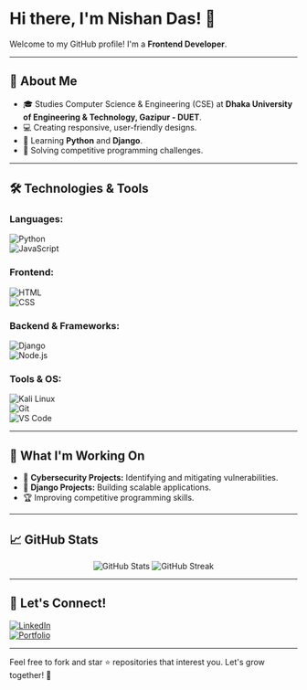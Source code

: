 # Hi there, I'm Nishan Das! 👋

Welcome to my GitHub profile! I'm a **Frontend Developer**.  

---

## 🌟 About Me
- 🎓 Studies Computer Science & Engineering (CSE) at **Dhaka University of Engineering & Technology, Gazipur - DUET**.  
- 💻 Creating responsive, user-friendly designs.   
- 🐍 Learning **Python** and **Django**.  
- 🚀 Solving competitive programming challenges.  

---

## 🛠️ Technologies & Tools

### Languages:
![Python](https://img.shields.io/badge/Python-%2314354C.svg?style=for-the-badge&logo=python&logoColor=white)  
![JavaScript](https://img.shields.io/badge/JavaScript-%23F7DF1E.svg?style=for-the-badge&logo=javascript&logoColor=black)

### Frontend:
![HTML](https://img.shields.io/badge/HTML-%23E34F26.svg?style=for-the-badge&logo=html5&logoColor=white)  
![CSS](https://img.shields.io/badge/CSS-%231572B6.svg?style=for-the-badge&logo=css3&logoColor=white)

### Backend & Frameworks:
![Django](https://img.shields.io/badge/Django-%23092E20.svg?style=for-the-badge&logo=django&logoColor=white)  
![Node.js](https://img.shields.io/badge/Node.js-%23339933.svg?style=for-the-badge&logo=node.js&logoColor=white)

### Tools & OS:
![Kali Linux](https://img.shields.io/badge/KaliLinux-%23557C94.svg?style=for-the-badge&logo=kalilinux&logoColor=white)  
![Git](https://img.shields.io/badge/Git-%23F05033.svg?style=for-the-badge&logo=git&logoColor=white)  
![VS Code](https://img.shields.io/badge/VSCode-%23007ACC.svg?style=for-the-badge&logo=visual-studio-code&logoColor=white)

---

## 🚧 What I'm Working On
- 🔭 **Cybersecurity Projects:** Identifying and mitigating vulnerabilities.  
- 🌱 **Django Projects:** Building scalable applications.  
- 🏆 Improving competitive programming skills.  

---

## 📈 GitHub Stats
<p align="center">
  <img src="https://github-readme-stats.vercel.app/api?username=nishan1314&show_icons=true&theme=radical" alt="GitHub Stats" />
  <img src="https://github-readme-streak-stats.herokuapp.com/?user=nishan1314&theme=radical" alt="GitHub Streak" />
</p>

---

## 🤝 Let's Connect!
[![LinkedIn](https://img.shields.io/badge/LinkedIn-%230A66C2.svg?style=for-the-badge&logo=linkedin&logoColor=white)](https://www.linkedin.com/)  
[![Portfolio](https://img.shields.io/badge/Portfolio-%23141414.svg?style=for-the-badge&logo=githubpages&logoColor=white)](https://github.com/nishan1314)  

---

Feel free to fork and star ⭐ repositories that interest you. Let's grow together! 🚀
